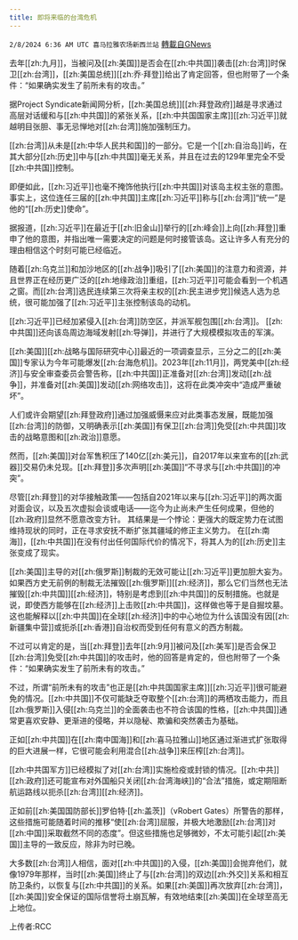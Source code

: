 ```yaml
---
title: 即将来临的台湾危机
---
```

`2/8/2024 6:36 AM UTC 喜马拉雅农场新西兰站` [轉載自GNews](https://gnews.org/articles/2291726)

去年[[zh:九月]]，当被问及[[zh:美国]]是否会在[[zh:中共国]]袭击[[zh:台湾]]时保卫[[zh:台湾]]，[[zh:美国总统]][[zh:乔·拜登]]给出了肯定回答，但也附带了一个条件：“如果确实发生了前所未有的攻击。” 

据Project Syndicate新闻网分析，[[zh:美国总统]][[zh:拜登政府]]越是寻求通过高层对话缓和与[[zh:中共国]]的紧张关系，[[zh:中共国国家主席]][[zh:习近平]]就越明目张胆、事无忌惮地对[[zh:台湾]]施加强制压力。

[[zh:台湾]]从未是[[zh:中华人民共和国]]的一部分。它是一个[[zh:自治岛]]屿，在其大部分[[zh:历史]]中与[[zh:中共国]]毫无关系，并且在过去的129年里完全不受[[zh:中共国]]控制。

即便如此，[[zh:习近平]]也毫不掩饰他执行[[zh:中共国]]对该岛主权主张的意图。 事实上，这位连任三届的[[zh:中共国]]主席[[zh:习近平]]称与[[zh:台湾]]“统一”是他的“[[zh:历史]]使命”。

据报道，[[zh:习近平]]在最近于[[zh:旧金山]]举行的[[zh:峰会]]上向[[zh:拜登]]重申了他的意图，并指出唯一需要决定的问题是何时接管该岛。这让许多人有充分的理由相信这个时刻可能已经临近。

随着[[zh:乌克兰]]和加沙地区的[[zh:战争]]吸引了[[zh:美国]]的注意力和资源，并且世界正在经历更广泛的[[zh:地缘政治]]重组，[[zh:习近平]]可能会看到一个机遇之窗。而[[zh:台湾]]选民连续第三次将亲主权的[[zh:民主进步党]]候选人选为总统，很可能加强了[[zh:习近平]]主张控制该岛的动机。

[[zh:习近平]]已经加紧侵入[[zh:台湾]]防空区，并派军舰包围[[zh:台湾]]。 [[zh:中共国]]还向该岛周边海域发射[[zh:导弹]]，并进行了大规模模拟攻击的军演。

[[zh:美国]][[zh:战略与国际研究中心]]最近的一项调查显示，三分之二的[[zh:美国]]专家认为今年可能爆发[[zh:台海危机]]。2023年[[zh:11月]]，两党美中[[zh:经济]]与安全审查委员会警告称，[[zh:中共国]]正准备对[[zh:台湾]]发动[[zh:战争]]，并准备对[[zh:美国]]发动[[zh:网络攻击]]，这将在此类冲突中“造成严重破坏”。

人们或许会期望[[zh:拜登政府]]通过加强威慑来应对此类事态发展，既能加强[[zh:台湾]]的防御，又明确表示[[zh:美国]]有保卫[[zh:台湾]]免受[[zh:中共国]]攻击的战略意图和[[zh:政治]]意愿。

然而，[[zh:美国]]对台军售积压了140亿[[zh:美元]]，自2017年以来宣布的[[zh:武器]]交易仍未兑现。[[zh:拜登]]多次声明[[zh:美国]]“不寻求与[[zh:中共国]]的冲突”。

尽管[[zh:拜登]]的对华接触政策——包括自2021年以来与[[zh:习近平]]的两次面对面会议，以及五次虚拟会谈或电话——迄今为止尚未产生任何成果，但他的[[zh:政府]]显然不愿意改变方针。 其结果是一个悖论：更强大的既定势力在试图维持现状的同时，正在寻求安抚不断扩张其疆域的修正主义势力。 在[[zh:南海]]，[[zh:中共国]]在没有付出任何国际代价的情况下，将其人为的[[zh:历史]]主张变成了现实。

[[zh:美国]]主导的对[[zh:俄罗斯]]制裁的无效可能让[[zh:习近平]]更加胆大妄为。如果西方史无前例的制裁无法摧毁[[zh:俄罗斯]][[zh:经济]]，那么它们当然也无法摧毁[[zh:中共国]][[zh:经济]]，特别是考虑到[[zh:中共国]]的反制措施。也就是说，即使西方能够在[[zh:经济]]上击败[[zh:中共国]]，这样做也等于是自掘坟墓。这也能解释以[[zh:中共国]]在全球[[zh:经济]]中的中心地位为什么该国没有因[[zh:新疆集中营]]或扼杀[[zh:香港]]自治权而受到任何有意义的西方制裁。

不过可以肯定的是，当[[zh:拜登]]去年[[zh:9月]]被问及[[zh:美军]]是否会保卫[[zh:台湾]]免受[[zh:中共国]]的攻击时，他的回答是肯定的，但也附带了一个条件：“如果确实发生了前所未有的攻击。” 

不过，所谓“前所未有的攻击”也正是[[zh:中共国国家主席]][[zh:习近平]]很可能避免的情况。[[zh:中共国]]不仅可能缺乏夺取整个[[zh:台湾]]的两栖攻击能力，而且 [[zh:俄罗斯]]入侵[[zh:乌克兰]]的全面袭击也不符合该国的性格，[[zh:中共国]]通常更喜欢安静、更渐进的侵略，并以隐秘、欺骗和突然袭击为基础。

正如[[zh:中共国]]在[[zh:南中国海]]和[[zh:喜马拉雅山]]地区通过渐进式扩张取得的巨大进展一样，它很可能会利用混合[[zh:战争]]来压榨[[zh:台湾]]。

[[zh:中共国军方]]已经模拟了对[[zh:台湾]]实施检疫或封锁的情况。[[zh:中共]][[zh:政府]]还可能宣布对外国船只关闭[[zh:台湾海峡]]的“合法”措施，或定期阻断航运路线以扼杀[[zh:台湾]][[zh:经济]]。

正如前[[zh:美国国防部长]]罗伯特·[[zh:盖茨]]（vRobert Gates）所警告的那样，这些措施可能随着时间的推移“使[[zh:台湾]]屈服，并极大地激励[[zh:台湾]]对[[zh:中国]]采取截然不同的态度”。但这些措施也足够微妙，不太可能引起[[zh:美国]]主导的一致反应，除非为时已晚。

大多数[[zh:台湾]]人相信，面对[[zh:中共国]]的入侵，[[zh:美国]]会抛弃他们，就像1979年那样，当时[[zh:美国]]终止了与[[zh:台湾]]的双边[[zh:外交]]关系和相互防卫条约，以恢复与[[zh:中共国]]的关系。如果[[zh:美国]]再次放弃[[zh:台湾]]，[[zh:美国]]安全保证的国际信誉将土崩瓦解，有效地结束[[zh:美国]]在全球至高无上地位。

上传者:RCC
